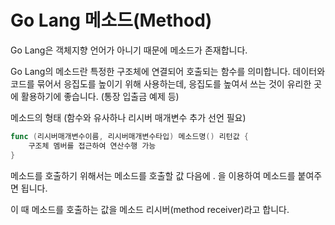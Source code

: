 # Go Lang 메소드(Method)

Go Lang은 객체지향 언어가 아니기 때문에 메소드가 존재합니다.

Go Lang의 메소드란 특정한 구조체에 연결되어 호출되는 함수를 의미합니다. 데이터와 코드를 묶어서 응집도를 높이기 위해 사용하는데, 응집도를 높여서 쓰는 것이 유리한 곳에 활용하기에 좋습니다. (통장 입출금 예제 등)

메소드의 형태 (함수와 유사하나 리시버 매개변수 추가 선언 필요)

```go
func (리시버매개변수이름, 리시버매개변수타입) 메소드명() 리턴값 {
	구조체 멤버를 접근하여 연산수행 가능
}
```

메소드를 호출하기 위해서는 메소드를 호출할 값 다음에 . 을 이용하여 메소드를 붙여주면 됩니다. 

이 때 메소드를 호출하는 값을 메소드 리시버(method receiver)라고 합니다.

